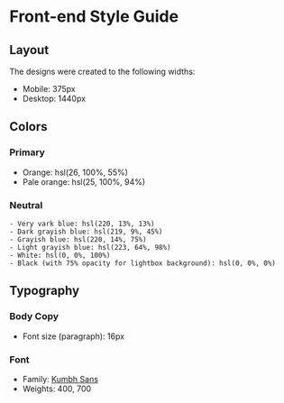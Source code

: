 # Front-end Style Guide

## Layout

The designs were created to the following widths:

- Mobile: 375px
- Desktop: 1440px

## Colors

### Primary

- Orange: hsl(26, 100%, 55%)
- Pale orange: hsl(25, 100%, 94%)

### Neutral

    - Very vark blue: hsl(220, 13%, 13%)
    - Dark grayish blue: hsl(219, 9%, 45%)
    - Grayish blue: hsl(220, 14%, 75%)
    - Light grayish blue: hsl(223, 64%, 98%)
    - White: hsl(0, 0%, 100%)
    - Black (with 75% opacity for lightbox background): hsl(0, 0%, 0%)

## Typography

### Body Copy

- Font size (paragraph): 16px

### Font

- Family: [Kumbh Sans](https://fonts.google.com/specimen/Kumbh+Sans)
- Weights: 400, 700
